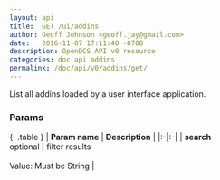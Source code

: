 ```yaml
---
layout: api
title:  GET /ui/addins
author: Geoff Johnson <geoff.jay@gmail.com>
date:   2016-11-07 17:11:48 -0700
description: OpenDCS API v0 resource
categories: doc api addins
permalink: /doc/api/v0/addins/get/
---
```


List all addins loaded by a user interface application.

### Params

{: .table }
| **Param name** | **Description** |
|:-|:-|
| **search**<br/>optional | filter results<br/><br/>Value: Must be String |
